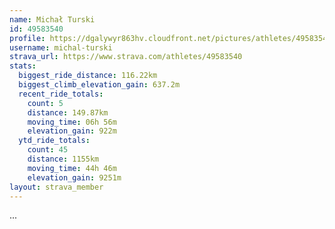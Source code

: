 ```yaml
---
name: Michał Turski
id: 49583540
profile: https://dgalywyr863hv.cloudfront.net/pictures/athletes/49583540/14729338/1/large.jpg
username: michal-turski
strava_url: https://www.strava.com/athletes/49583540
stats:
  biggest_ride_distance: 116.22km
  biggest_climb_elevation_gain: 637.2m
  recent_ride_totals:
    count: 5
    distance: 149.87km
    moving_time: 06h 56m
    elevation_gain: 922m
  ytd_ride_totals:
    count: 45
    distance: 1155km
    moving_time: 44h 46m
    elevation_gain: 9251m
layout: strava_member
--- 
```

...
